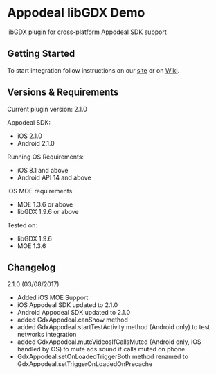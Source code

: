 # Appodeal libGDX Demo

libGDX plugin for cross-platform Appodeal SDK support

## Getting Started

To start integration follow instructions on our [site](https://www.appodeal.com/sdk/ios2) or on [Wiki](https://github.com/appodeal/appodeal-libgdx-demo/wiki).

## Versions & Requirements

Current plugin version: 2.1.0

Appodeal SDK:
+ iOS 2.1.0
+ Android 2.1.0

Running OS Requirements:
+ iOS 8.1 and above
+ Android API 14 and above

iOS MOE requirements:
+ MOE 1.3.6 or above
+ libGDX 1.9.6 or above

Tested on:
+ libGDX 1.9.6
+ MOE 1.3.6

## Changelog

2.1.0 (03/08/2017)

+ Added iOS MOE Support
+ iOS Appodeal SDK updated to 2.1.0
+ Android Appodeal SDK updated to 2.1.0
+ added GdxAppodeal.canShow method
+ added GdxAppodeal.startTestActivity method (Android only) to test networks integration
+ added GdxAppodeal.muteVideosIfCallsMuted (Android only, iOS handled by OS) to mute ads sound if calls muted on phone
+ GdxAppodeal.setOnLoadedTriggerBoth method renamed to GdxAppodeal.setTriggerOnLoadedOnPrecache
